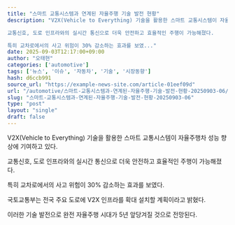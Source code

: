 ```yaml
---
title: "스마트 교통시스템과 연계된 자율주행 기술 발전 현황"
description: "V2X(Vehicle to Everything) 기술을 활용한 스마트 교통시스템이 자율주행차 성능 향상에 기여하고 있다.

교통신호, 도로 인프라와의 실시간 통신으로 더욱 안전하고 효율적인 주행이 가능해졌다.

특히 교차로에서의 사고 위험이 30% 감소하는 효과를 보였..."
date: 2025-09-03T12:17:00+09:00
author: "오태현"
categories: ['automotive']
tags: ['뉴스', '이슈', '자동차', '기술', '시장동향']
hash: d6ccb991
source_url: "https://example-news-site.com/article-01eef09d"
url: "/automotive/스마트-교통시스템과-연계된-자율주행-기술-발전-현황-20250903-06/"
slug: "스마트-교통시스템과-연계된-자율주행-기술-발전-현황-20250903-06"
type: "post"
layout: "single"
draft: false
---
```


V2X(Vehicle to Everything) 기술을 활용한 스마트 교통시스템이 자율주행차 성능 향상에 기여하고 있다.

교통신호, 도로 인프라와의 실시간 통신으로 더욱 안전하고 효율적인 주행이 가능해졌다.

특히 교차로에서의 사고 위험이 30% 감소하는 효과를 보였다.

국토교통부는 전국 주요 도로에 V2X 인프라를 확대 설치할 계획이라고 밝혔다.

이러한 기술 발전으로 완전 자율주행 시대가 5년 앞당겨질 것으로 전망된다.